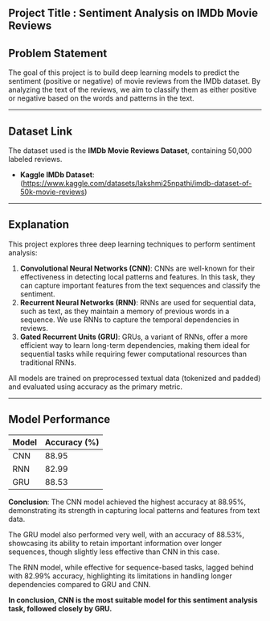 ## **Project Title : Sentiment Analysis on IMDb Movie Reviews**



## Problem Statement

The goal of this project is to build deep learning models to predict the sentiment (positive or negative) of movie reviews from the IMDb dataset. By analyzing the text of the reviews, we aim to classify them as either positive or negative based on the words and patterns in the text.

---


## Dataset Link

The dataset used is the **IMDb Movie Reviews Dataset**, containing 50,000 labeled reviews.

- **Kaggle IMDb Dataset**: (https://www.kaggle.com/datasets/lakshmi25npathi/imdb-dataset-of-50k-movie-reviews)

---

## Explanation

This project explores three deep learning techniques to perform sentiment analysis:

1. **Convolutional Neural Networks (CNN)**: CNNs are well-known for their effectiveness in detecting local patterns and features. In this task, they can capture important features from the text sequences and classify the sentiment.
2. **Recurrent Neural Networks (RNN)**: RNNs are used for sequential data, such as text, as they maintain a memory of previous words in a sequence. We use RNNs to capture the temporal dependencies in reviews.
3. **Gated Recurrent Units (GRU)**:  GRUs, a variant of RNNs, offer a more efficient way to learn long-term dependencies, making them ideal for sequential tasks while requiring fewer computational resources than traditional RNNs.

All models are trained on preprocessed textual data (tokenized and padded) and evaluated using accuracy as the primary metric.

---

## Model Performance

| Model | Accuracy (%) |
|-------|---------------|
| CNN   | 88.95         |
| RNN   | 82.99         |
| GRU   | 88.53         |

**Conclusion**: 
The CNN model achieved the highest accuracy at 88.95%, demonstrating its strength in capturing local patterns and features from text data.

The GRU model also performed very well, with an accuracy of 88.53%, showcasing its ability to retain important information over longer sequences, though slightly less effective than CNN in this case.

The RNN model, while effective for sequence-based tasks, lagged behind with 82.99% accuracy, highlighting its limitations in handling longer dependencies compared to GRU and CNN.

**In conclusion, CNN is the most suitable model for this sentiment analysis task, followed closely by GRU.**
